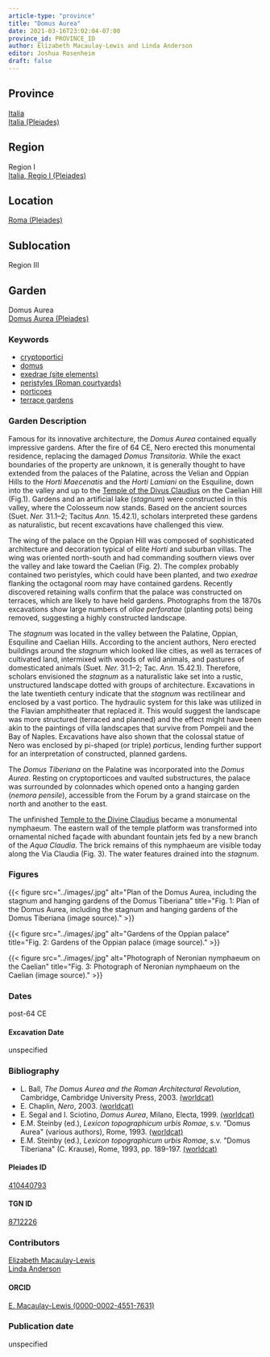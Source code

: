 ```yaml
---
article-type: "province"
title: "Domus Aurea"
date: 2021-03-16T23:02:04-07:00
province_id: PROVINCE_ID
author: Elizabeth Macaulay-Lewis and Linda Anderson
editor: Joshua Rosenheim
draft: false
---
```


## Province

[Italia]({{<relref"../../../..">}}) \
[Italia (Pleiades)](https://pleiades.stoa.org/places/1052)

## Region

Region I \
[Italia, Regio I (Pleiades)](https://pleiades.stoa.org/places/441075550)

## Location

[Roma (Pleiades)](https://pleiades.stoa.org/places/423025)

<!-- ### Location Description -->

## Sublocation

Region III <!-- Pleiades link?-->

<!-- ### Sublocation Description -->

## Garden

Domus Aurea \
[Domus Aurea (Pleiades)](https://pleiades.stoa.org/places/410440793)

### Keywords

- [cryptoportici](http://vocab.getty.edu/page/aat/300004295)
- [domus](http://vocab.getty.edu/page/aat/300005506)
- [exedrae (site elements)](http://vocab.getty.edu/page/aat/300081589)
- [peristyles (Roman courtyards)](http://vocab.getty.edu/page/aat/300080971)
- [porticoes](http://vocab.getty.edu/page/aat/300004145)
- [terrace gardens](http://vocab.getty.edu/page/aat/300404778)

### Garden Description

Famous for its innovative architecture, the *Domus Aurea* contained equally impressive gardens. After the fire of 64 CE, Nero erected this monumental residence, replacing the damaged *Domus Transitoria*. While the exact boundaries of the property are unknown, it is generally thought to have extended from the palaces of the Palatine, across the Velian and Oppian Hills to the *Horti Maecenatis* and the *Horti Lamiani* on the Esquiline, down into the valley and up to the [Temple of the Divus Claudius]({{<relref"/temple_claudii_divi.md">}}) on the Caelian Hill (Fig.1). Gardens and an artificial lake (*stagnum*) were constructed in this valley, where the Colosseum now stands. Based on the ancient sources (Suet. *Ner.* 31.1–2; Tacitus *Ann.* 15.42.1), scholars interpreted these gardens as naturalistic, but recent excavations have challenged this view.

The wing of the palace on the Oppian Hill was composed of sophisticated architecture and decoration typical of elite *Horti* and suburban villas. The wing was oriented north-south and had commanding southern views over the valley and lake toward the Caelian (Fig. 2). The complex probably contained two peristyles, which could have been planted, and two *exedrae* flanking the octagonal room may have contained gardens. Recently discovered retaining walls confirm that the palace was constructed on terraces, which are likely to have held gardens. Photographs from the 1870s excavations show large numbers of *ollae perforatae* (planting pots) being removed, suggesting a highly constructed landscape.

The *stagnum* was located in the valley between the Palatine, Oppian, Esquiline and Caelian Hills. According to the ancient authors, Nero erected buildings around the *stagnum* which looked like cities, as well as terraces of cultivated land, intermixed with woods of wild animals, and pastures of domesticated animals (Suet. *Ner.* 31.1–2; Tac. *Ann.* 15.42.1). Therefore, scholars envisioned the *stagnum* as a naturalistic lake set into a rustic, unstructured landscape dotted with groups of architecture. Excavations in the late twentieth century indicate that the *stagnum* was rectilinear and enclosed by a vast portico. The hydraulic system for this lake was utilized in the Flavian amphitheater that replaced it. This would suggest the landscape was more structured (terraced and planned) and the effect might have been akin to the paintings of villa landscapes that survive from Pompeii and the Bay of Naples. Excavations have also shown that the colossal statue of Nero was enclosed by pi-shaped (or triple) *porticus*, lending further support for an interpretation of constructed, planned gardens.

The *Domus Tiberiana* on the Palatine was incorporated into the *Domus Aurea*. Resting on cryptoporticoes and vaulted substructures, the palace was surrounded by colonnades which opened onto a hanging garden (*nemora pensile*), accessible from the Forum by a grand staircase on the north and another to the east.

The unfinished [Temple to the Divine Claudius]({{<relref"/temple_claudii_divi.md">}}) became a monumental nymphaeum. The eastern wall of the temple platform was transformed into ornamental niched façade with abundant fountain jets fed by a new branch of the *Aqua Claudia*. The brick remains of this nymphaeum are visible today along the Via Claudia (Fig. 3). The water features drained into the *stagnum*.

### Figures

{{< figure src="../images/.jpg" alt="Plan of the Domus Aurea, including the stagnum and hanging gardens of the Domus Tiberiana" title="Fig. 1: Plan of the Domus Aurea, including the stagnum and hanging gardens of the Domus Tiberiana (image source)." >}}

{{< figure src="../images/.jpg" alt="Gardens of the Oppian palace" title="Fig. 2: Gardens of the Oppian palace (image source)." >}}

{{< figure src="../images/.jpg" alt="Photograph of Neronian nymphaeum on the Caelian" title="Fig. 3: Photograph of Neronian nymphaeum on the Caelian (image source)." >}}

### Dates

post-64 CE

#### Excavation Date

unspecified

### Bibliography

* L. Ball, *The Domus Aurea and the Roman Architectural Revolution*, Cambridge, Cambridge University Press, 2003. [(worldcat)](http://www.worldcat.org/oclc/185994172)
* E. Chaplin, *Nero*, 2003. [(worldcat)](http://www.worldcat.org/oclc/940668435)
* E. Segal and I. Sciotino, *Domus Aurea*, Milano, Electa, 1999. [(worldcat)](http://www.worldcat.org/oclc/1026067959)
* E.M. Steinby (ed.), *Lexicon topographicum urbis Romae*, s.v. "Domus Aurea" (various authors), Rome, 1993. [(worldcat)](http://www.worldcat.org/oclc/1114759113)
* E.M. Steinby (ed.), *Lexicon topographicum urbis Romae*, s.v. "Domus Tiberiana" (C. Krause), Rome, 1993, pp. 189-197. [(worldcat)](http://www.worldcat.org/oclc/1114759113)

#### Pleiades ID

[410440793](https://pleiades.stoa.org/places/410440793)
<!-- Pleiades resource for Location (Ostia Antica), not for the individual garden -->

#### TGN ID

[8712226](http://vocab.getty.edu/page/tgn/8712226)

### Contributors

[Elizabeth Macaulay-Lewis](https://emacaulaylewis.com)<!--E.R. Macaulay or E. Macaulay-Lewis?-->\
[Linda Anderson]()<!--Find website-->

#### ORCID

[E. Macaulay-Lewis (0000-0002-4551-7631)](https://orcid.org/0000-0002-4551-7631)
<!--ORCID for Linda Anderson-->

### Publication date

unspecified
